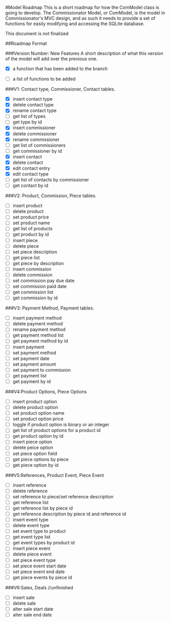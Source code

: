 #Model Roadmap
This is a short roadmap for how the ComModel class is going to develop.
The Commissionator Model, or ComModel, is the model in Commissionator's MVC
design, and as such it needs to provide a set of functions for easily modifying
and accessing the SQLite database.
  
This document is not finalized  
  
##Roadmap Format  
  
###Version Number: New Features
A short description of what this version of the model will add over the previous one.  
- [x] a function that has been added to the branch 
- [ ] a list of functions to be added  
  
  
###V1: Contact type, Commissioner, Contact tables.
- [x] insert contact type
- [x] delete contact type
- [x] rename contact type
- [ ] get list of types
- [ ] get type by id
- [x] insert commissioner
- [x] delete commissioner
- [x] rename commissioner
- [ ] get list of commissioners
- [ ] get commissioner by id
- [x] insert contact
- [x] delete contact
- [x] edit contact entry
- [x] edit contact type
- [ ] get list of contacts by commissioner
- [ ] get contact by id

###V2: Product, Commission, Piece tables.
- [ ] insert product
- [ ] delete product
- [ ] set product price
- [ ] set product name
- [ ] get list of products
- [ ] get product by id
- [ ] insert piece
- [ ] delete piece
- [ ] set piece description
- [ ] get piece list
- [ ] get piece by description
- [ ] insert commission
- [ ] delete commission
- [ ] set commission pay due date
- [ ] set commission paid date
- [ ] get commission list
- [ ] get commission by id

###V3: Payment Method, Payment tables.
- [ ] insert payment method
- [ ] delete payment method
- [ ] rename payment method
- [ ] get payment method list
- [ ] get payment method by id
- [ ] insert payment
- [ ] set payment method
- [ ] set payment date
- [ ] set payment amount
- [ ] set payment to commission
- [ ] get payment list
- [ ] get payment by id

###V4:Product Options, Piece Options
- [ ] insert product option
- [ ] delete product option
- [ ] set product option name
- [ ] set product option price
- [ ] toggle if product option is binary or an integer
- [ ] get list of product options for a product id
- [ ] get product option by id
- [ ] insert piece option
- [ ] delete peice option
- [ ] set piece option field
- [ ] get piece options by piece
- [ ] get piece option by id

###V5:References, Product Event, Piece Event
- [ ] insert reference
- [ ] delete reference
- [ ] set reference to piece/set reference description
- [ ] get reference list
- [ ] get reference list by piece id
- [ ] get reference description by piece id and reference id
- [ ] insert event type
- [ ] delete event type
- [ ] set event type to product
- [ ] get event type list
- [ ] get event types by product id
- [ ] insert piece event
- [ ] delete piece event
- [ ] set piece event type
- [ ] set piece event start date
- [ ] set piece event end date
- [ ] get piece events by piece id

###V6:Sales, Deals
//unfinished
- [ ] insert sale
- [ ] delete sale
- [ ] alter sale start date
- [ ] alter sale end date
